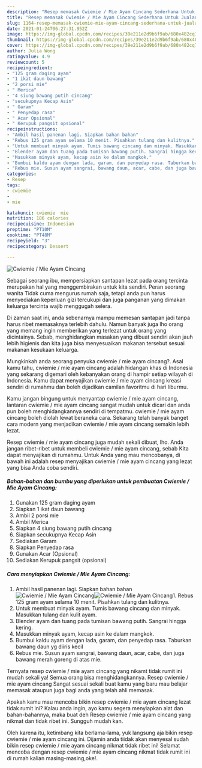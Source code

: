 ```yaml
---
description: "Resep memasak Cwiemie / Mie Ayam Cincang Sederhana Untuk Jualan"
title: "Resep memasak Cwiemie / Mie Ayam Cincang Sederhana Untuk Jualan"
slug: 1164-resep-memasak-cwiemie-mie-ayam-cincang-sederhana-untuk-jualan
date: 2021-01-24T06:27:31.952Z
image: https://img-global.cpcdn.com/recipes/39e211e2d9b6f9ab/680x482cq70/cwiemie-mie-ayam-cincang-foto-resep-utama.jpg
thumbnail: https://img-global.cpcdn.com/recipes/39e211e2d9b6f9ab/680x482cq70/cwiemie-mie-ayam-cincang-foto-resep-utama.jpg
cover: https://img-global.cpcdn.com/recipes/39e211e2d9b6f9ab/680x482cq70/cwiemie-mie-ayam-cincang-foto-resep-utama.jpg
author: Julia Wong
ratingvalue: 4.9
reviewcount: 5
recipeingredient:
- "125 gram daging ayam"
- "1 ikat daun bawang"
- "2 porsi mie"
- " Merica"
- "4 siung bawang putih cincang"
- "secukupnya Kecap Asin"
- " Garam"
- " Penyedap rasa"
- " Acar Opsional"
- " Kerupuk pangsit opsional"
recipeinstructions:
- "Ambil hasil panenan lagi. Siapkan bahan bahan"
- "Rebus 125 gram ayam selama 10 menit. Pisahkan tulang dan kulitnya."
- "Untuk membuat minyak ayam. Tumis bawang cincang dan minyak. Masukkan tulang dan kulit ayam."
- "Blender ayam dan tuang pada tumisan bawang putih. Sangrai hingga kering."
- "Masukkan minyak ayam, kecap asin ke dalam mangkok."
- "Bumbui kaldu ayam dengan lada, garam, dan penyedap rasa. Taburkan bawang daun yg diiris kecil"
- "Rebus mie. Susun ayam sangrai, bawang daun, acar, cabe, dan juga bawang merah goreng di atas mie."
categories:
- Resep
tags:
- cwiemie
- 
- mie

katakunci: cwiemie  mie 
nutrition: 186 calories
recipecuisine: Indonesian
preptime: "PT10M"
cooktime: "PT48M"
recipeyield: "3"
recipecategory: Dessert

---
```



![Cwiemie / Mie Ayam Cincang](https://img-global.cpcdn.com/recipes/39e211e2d9b6f9ab/680x482cq70/cwiemie-mie-ayam-cincang-foto-resep-utama.jpg)

Sebagai seorang ibu, mempersiapkan santapan lezat pada orang tercinta merupakan hal yang menggembirakan untuk kita sendiri. Peran seorang  wanita Tidak cuma mengurus rumah saja, tetapi anda pun harus menyediakan keperluan gizi tercukupi dan juga panganan yang dimakan keluarga tercinta wajib menggugah selera.

Di zaman  saat ini, anda sebenarnya mampu memesan santapan jadi tanpa harus ribet memasaknya terlebih dahulu. Namun banyak juga lho orang yang memang ingin memberikan yang terlezat untuk orang yang dicintainya. Sebab, menghidangkan masakan yang dibuat sendiri akan jauh lebih higienis dan kita juga bisa menyesuaikan makanan tersebut sesuai makanan kesukaan keluarga. 



Mungkinkah anda seorang penyuka cwiemie / mie ayam cincang?. Asal kamu tahu, cwiemie / mie ayam cincang adalah hidangan khas di Indonesia yang sekarang digemari oleh kebanyakan orang di hampir setiap wilayah di Indonesia. Kamu dapat menyajikan cwiemie / mie ayam cincang kreasi sendiri di rumahmu dan boleh dijadikan camilan favoritmu di hari liburmu.

Kamu jangan bingung untuk menyantap cwiemie / mie ayam cincang, lantaran cwiemie / mie ayam cincang sangat mudah untuk dicari dan anda pun boleh menghidangkannya sendiri di tempatmu. cwiemie / mie ayam cincang boleh diolah lewat beraneka cara. Sekarang telah banyak banget cara modern yang menjadikan cwiemie / mie ayam cincang semakin lebih lezat.

Resep cwiemie / mie ayam cincang juga mudah sekali dibuat, lho. Anda jangan ribet-ribet untuk membeli cwiemie / mie ayam cincang, sebab Kita dapat menyajikan di rumahmu. Untuk Anda yang mau mencobanya, di bawah ini adalah resep menyajikan cwiemie / mie ayam cincang yang lezat yang bisa Anda coba sendiri.

<!--inarticleads1-->

##### Bahan-bahan dan bumbu yang diperlukan untuk pembuatan Cwiemie / Mie Ayam Cincang:

1. Gunakan 125 gram daging ayam
1. Siapkan 1 ikat daun bawang
1. Ambil 2 porsi mie
1. Ambil  Merica
1. Siapkan 4 siung bawang putih cincang
1. Siapkan secukupnya Kecap Asin
1. Sediakan  Garam
1. Siapkan  Penyedap rasa
1. Gunakan  Acar (Opsional)
1. Sediakan  Kerupuk pangsit (opsional)




<!--inarticleads2-->

##### Cara menyiapkan Cwiemie / Mie Ayam Cincang:

1. Ambil hasil panenan lagi. Siapkan bahan bahan
<img src="https://img-global.cpcdn.com/steps/daefcad3636db851/160x128cq70/cwiemie-mie-ayam-cincang-langkah-memasak-1-foto.jpg" alt="Cwiemie / Mie Ayam Cincang"><img src="https://img-global.cpcdn.com/steps/89fe66d83caa5c72/160x128cq70/cwiemie-mie-ayam-cincang-langkah-memasak-1-foto.jpg" alt="Cwiemie / Mie Ayam Cincang">1. Rebus 125 gram ayam selama 10 menit. Pisahkan tulang dan kulitnya.
1. Untuk membuat minyak ayam. Tumis bawang cincang dan minyak. Masukkan tulang dan kulit ayam.
1. Blender ayam dan tuang pada tumisan bawang putih. Sangrai hingga kering.
1. Masukkan minyak ayam, kecap asin ke dalam mangkok.
1. Bumbui kaldu ayam dengan lada, garam, dan penyedap rasa. Taburkan bawang daun yg diiris kecil
1. Rebus mie. Susun ayam sangrai, bawang daun, acar, cabe, dan juga bawang merah goreng di atas mie.




Ternyata resep cwiemie / mie ayam cincang yang nikamt tidak rumit ini mudah sekali ya! Semua orang bisa menghidangkannya. Resep cwiemie / mie ayam cincang Sangat sesuai sekali buat kamu yang baru mau belajar memasak ataupun juga bagi anda yang telah ahli memasak.

Apakah kamu mau mencoba bikin resep cwiemie / mie ayam cincang lezat tidak rumit ini? Kalau anda ingin, ayo kamu segera menyiapkan alat dan bahan-bahannya, maka buat deh Resep cwiemie / mie ayam cincang yang nikmat dan tidak ribet ini. Sungguh mudah kan. 

Oleh karena itu, ketimbang kita berlama-lama, yuk langsung aja bikin resep cwiemie / mie ayam cincang ini. Dijamin anda tiidak akan menyesal sudah bikin resep cwiemie / mie ayam cincang nikmat tidak ribet ini! Selamat mencoba dengan resep cwiemie / mie ayam cincang nikmat tidak rumit ini di rumah kalian masing-masing,oke!.

